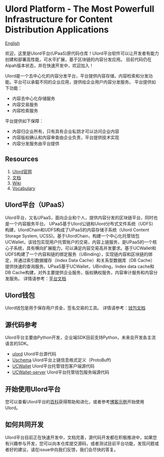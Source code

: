 # Ulord Platform - The Most Powerfull Infrastructure for Content Distribution Applications
[English](./README.md)

欢迎，这里是Ulord平台(UPaaS)原代码仓库！Ulord平台软件可以让开发者有能力创建和部署高性能，可水平扩展，基于区块链的内容分发应用。
目前代码仍在Alpah版本状态，并在快速开发中，欢迎加入！

Ulord是一个去中心化的内容分发平台，平台提供内容存储，内容检索和分发功能。平台可以承载不同的企业应用，提供给企业用户内容分发服务。
平台提供如下功能：
- 内容去中心化存储服务
- 内容交易服务
- 内容检索服务

平台提供如下保障：
- 内容归企业所有，只有具有企业私钥才可以访问企业内容
- 内容版权确认和内容审查由企业负责，平台提供技术实现
- 内容分发服务由平台提供

## Resources
1. [Ulord官网](http://ulord.one)
2. [文档](https://github.com/UlordChain/documentation)
3. [Wiki](https://github.com/UlordChain/Ulord-platform/wiki)
4. [Vocabulary](./doc/vocabulary_zh.md)

## Ulord平台（UPaaS）
Ulord平台，又名UPaaS，面向企业和个人，提供内容分发的区块链平台，同时也是一个内容服务平台。
UPaaS基于Ulord公链和Ulord分布式文件系统（UDFS）构建，UlordChain和UDFS构成了UPaaS的内容存储子系统（Ulord Content Storage System, UCSS)。基于UlordChain，构建一个中心化托管钱包UCWallet，该钱包实现用户托管账户的交易，内容上链服务，是UPaaS的一个核心子系统，具有横向扩展能力，可以满足内容交易高并发要求。基于UCWallet和UDFS构建了一个内容和链的绑定服务（UBinding），实现链内容和区块链的绑定，并通过索引数据缓存（Index Data Cache）和关系型数据库（DB Cache）提供快速的查询服务。UPaaS基于UCWallet，UBinding，Index data cache和DB Cache构建，对外主要提供企业服务，版权确权服务，内容审计服务和内容分发服务。
详情请参考：[平台文档](doc/ulord_paas_zh.md)

## Ulord钱包
Ulord钱包是用于保存用户资金，签名交易的工具。
详情请参考：[钱包文档](doc/ulord_wallet_zh.md)

## 源代码参考
Ulord平台主要由Python开发，企业端SDK目前支持Python，未来会开发各主流语言的SDK。

- [ulord](./ulord) Ulord平台源代码
- [Uschema](./Uschema) Ulord平台上链信息格式定义（ProtoBuff)
- [UCWallet](./UCwallet) Ulord平台托管钱包客户端源代码
- [UCWallet-server](./UCWallet-server) Ulord平台托管钱包服务端源代码

## 开始使用Ulord平台
您可以查看Ulord平台的[百科](https://github.com/UlordChain/Ulord-platform/wiki)获得帮助和进化，或者参考[博客示例](https://github.com/UlordChain/ulord-blog-demo)开始使用Ulord。

## 如何共同开发
Ulord平台目前正在快速开发中，文档完善，源代码开发都在积极推进中，如果您有兴趣参与开发，您可以向本仓库提交源码，或者测试目前平台功能，发现问题或者好的建议，请在issue中向我们反馈，我们会尽快的答复。
